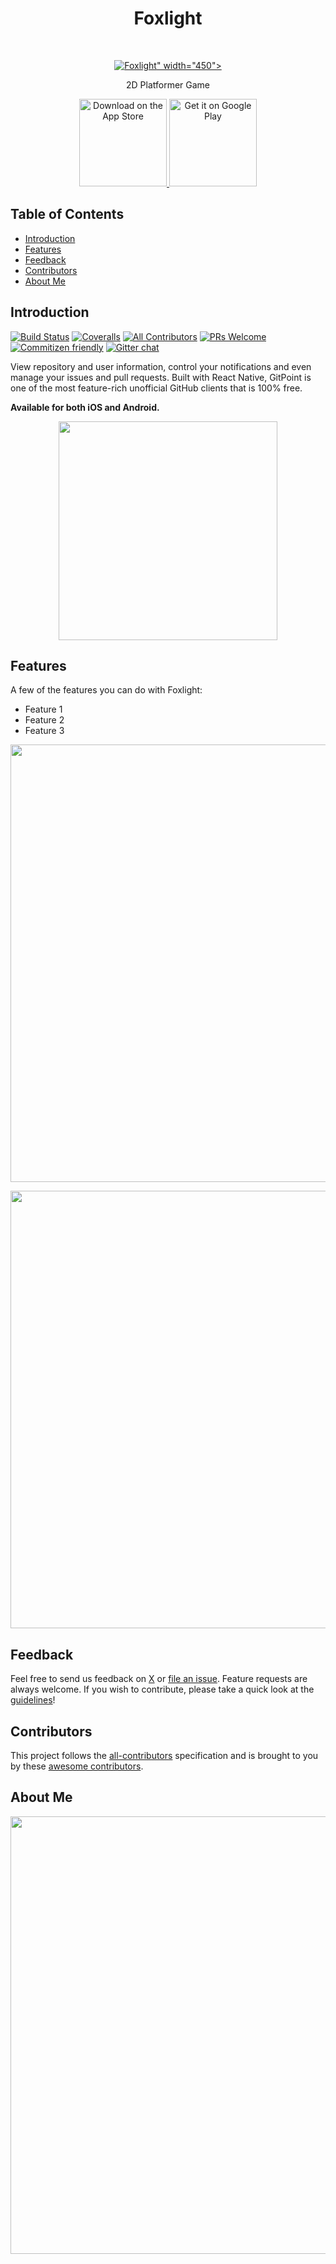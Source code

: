 <h1 align="center"> Foxlight </h1> <br>
<p align="center">
  <a href="https://gitpoint.co/">
    <img alt="Foxlight" title="Foxlight" src="="###">" width="450">
  </a>
</p>

<p align="center">
  2D Platformer Game
</p>

<p align="center">
  <a href="###">
    <img alt="Download on the App Store" title="App Store" src="http://i.imgur.com/0n2zqHD.png" width="140">
  </a>

  <a href="###">
    <img alt="Get it on Google Play" title="Google Play" src="http://i.imgur.com/mtGRPuM.png" width="140">
  </a>
</p>

<!-- START doctoc generated TOC please keep comment here to allow auto update -->
<!-- DON'T EDIT THIS SECTION, INSTEAD RE-RUN doctoc TO UPDATE -->
## Table of Contents

- [Introduction](#introduction)
- [Features](#features)
- [Feedback](#feedback)
- [Contributors](#contributors)
- [About Me](#aboutme)

<!-- END doctoc generated TOC please keep comment here to allow auto update -->

## Introduction

[![Build Status](https://img.shields.io/travis/gitpoint/git-point.svg?style=flat-square)](https://travis-ci.org/gitpoint/git-point)
[![Coveralls](https://img.shields.io/coveralls/github/gitpoint/git-point.svg?style=flat-square)](https://coveralls.io/github/gitpoint/git-point)
[![All Contributors](https://img.shields.io/badge/all_contributors-73-orange.svg?style=flat-square)](./CONTRIBUTORS.md)
[![PRs Welcome](https://img.shields.io/badge/PRs-welcome-brightgreen.svg?style=flat-square)](http://makeapullrequest.com)
[![Commitizen friendly](https://img.shields.io/badge/commitizen-friendly-brightgreen.svg?style=flat-square)](http://commitizen.github.io/cz-cli/)
[![Gitter chat](https://img.shields.io/badge/chat-on_gitter-008080.svg?style=flat-square)](https://gitter.im/git-point)

View repository and user information, control your notifications and even manage your issues and pull requests. Built with React Native, GitPoint is one of the most feature-rich unofficial GitHub clients that is 100% free.

**Available for both iOS and Android.**

<p align="center">
  <img src = "###" width=350>
</p>

## Features

A few of the features you can do with Foxlight:

* Feature 1
* Feature 2
* Feature 3

<p align="center">
  <img src="="###" width=700>
</p>

<p align="center">
  <img src="="###" width=700>
</p>

## Feedback

Feel free to send us feedback on [X](https://x.com/Foxlight) or [file an issue](https://github.com/Nguyenne094/Foxlight/issues). Feature requests are always welcome. If you wish to contribute, please take a quick look at the [guidelines](./CONTRIBUTING.md)!


## Contributors

This project follows the [all-contributors](https://github.com/kentcdodds/all-contributors) specification and is brought to you by these [awesome contributors](./CONTRIBUTORS.md).

## About Me
<p align="center">
  <img src="="###" width=700>
</p>
